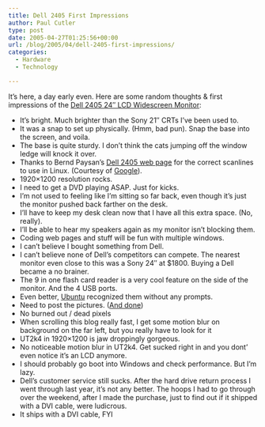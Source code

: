 ```yaml
---
title: Dell 2405 First Impressions
author: Paul Cutler
type: post
date: 2005-04-27T01:25:56+00:00
url: /blog/2005/04/dell-2405-first-impressions/
categories:
  - Hardware
  - Technology

---
```

It&#8217;s here, a day early even. Here are some random thoughts & first impressions of the [Dell 2405 24&#8243; LCD Widescreen Monitor][1]:

  * It&#8217;s bright. Much brighter than the Sony 21&#8243; CRTs I&#8217;ve been used to.
  * It was a snap to set up physically. (Hmm, bad pun). Snap the base into the screen, and voila. 
  * The base is quite sturdy. I don&#8217;t think the cats jumping off the window ledge will knock it over.
  * Thanks to Bernd Paysan&#8217;s [Dell 2405 web page][2] for the correct scanlines to use in Linux. (Courtesy of [Google][3]). 
  * 1920&#215;1200 resolution rocks.
  * I need to get a DVD playing ASAP. Just for kicks.
  * I&#8217;m not used to feeling like I&#8217;m sitting so far back, even though it&#8217;s just the monitor pushed back farther on the desk.
  * I&#8217;ll have to keep my desk clean now that I have all this extra space. (No, really).
  * I&#8217;ll be able to hear my speakers again as my monitor isn&#8217;t blocking them.
  * Coding web pages and stuff will be fun with multiple windows.
  * I can&#8217;t believe I bought something from Dell.
  * I can&#8217;t believe none of Dell&#8217;s competitors can compete. The nearest monitor even close to this was a Sony 24&#8243; at $1800. Buying a Dell became a no brainer.
  * The 9 in one flash card reader is a very cool feature on the side of the monitor. And the 4 USB ports.
  * Even better, [Ubuntu][4] recognized them without any prompts.
  * Need to post the pictures. ([And done][5])
  * No burned out / dead pixels
  * When scrolling this blog really fast, I get some motion blur on background on the far left, but you really have to look for it
  * UT2k4 in 1920&#215;1200 is jaw droppingly gorgeous.
  * No noticeable motion blur in UT2k4. Get sucked right in and you dont&#8217; even notice it&#8217;s an LCD anymore.
  * I should probably go boot into Windows and check performance. But I&#8217;m lazy.
  * Dell&#8217;s customer service still sucks. After the hard drive return process I went through last year, it&#8217;s not any better. The hoops I had to go through over the weekend, after I made the purchase, just to find out if it shipped with a DVI cable, were ludicrous.
  * It ships with a DVI cable, FYI

 [1]: http://accessories.us.dell.com/sna/productdetail.aspx?c=us&l=en&s=dhs&cs=19&sku=320-4221&link_number=
 [2]: http://www.jwdt.com/~paysan/dell2405fpw.html
 [3]: http://www.google.com
 [4]: http://www.ubuntulinux.org
 [5]: http://www.flickr.com/photos/silwenae/sets/273635/